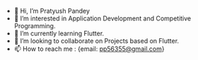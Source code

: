 - 👋 Hi, I’m Pratyush Pandey
- 👀 I’m interested in Application Development and Competitive Programming.
- 🌱 I’m currently learning Flutter.
- 💞️ I’m looking to collaborate on Projects based on Flutter.
- 📫 How to reach me : {email: pp56355@gmail.com}

<!---
Pr-att/Pr-att is a ✨ special ✨ repository because its `README.md` (this file) appears on your GitHub profile.
You can click the Preview link to take a look at your changes.
--->
